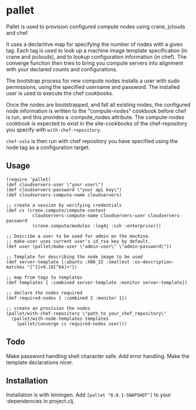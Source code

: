 # pallet

Pallet is used to provision configured compute nodes using crane, jclouds and chef.

It uses a declaritive map for specifying the number of nodes with a given tag.
Each tag is used to look up a machine image template specification (in crane and
jsclouds), and to lookup configuration information (in chef).  The converge
function then tries to bring you compute servers into alignment with your
declared counts and configurations.

The bootstrap process for new compute nodes installs a user with sudo
permissions, using the specified username and password. The installed user is
used to execute the chef cookbooks.

Once the nodes are bootstrapped, and fall all existing nodes,
the configured node information is written to the "compute-nodes" cookbook
before chef is run, and this provides a :compute_nodes attribute.  The
compute-nodes cookbook is expected to exist in the site-cookbooks of the
chef-repository you specify with `with-chef-repository`.

`chef-solo` is then run with chef repository you have specified using the node
tag as a configuration target.

## Usage

    (require 'pallet)
    (def cloudservers-user \"your user\")
    (def cloudservers-password \"your api key\")
    (def cloudservers-compute-name cloudservers)

    ;; create a session by verifying credentials
    (def cs (crane.compute/compute-context
              cloudservers-compute-name cloudservers-user cloudservers-password
              (crane.compute/modules :log4j :ssh :enterprise)))

    ;; Describe a user to be used for admin on the machine.
    ;; make-user uses current user's id_rsa key by default.
    (def user (pallet/make-user \"admin-user\" \"admin-password\"))

    ;; Template for describing the node image to be used
    (def server-template [:ubuntu :X86_32 :smallest :os-description-matches "[^J]+9.10[^64]+"])

    ;; map from tags to templates
    (def templates { :combined server-template :monitor server-template})

    ;; declare the nodes required
    (def required-nodes { :combined 2 :monitor 1})

    ;; create an provision the nodes
    (pallet/with-chef-repository \"path_to_your_chef_repository\"
      (pallet/with-node-templates templates
        (pallet/converge cs required-nodes user)))

## Todo

Make password handling shell character safe.
Add error handling.
Make the template declarations nicer.

## Installation

Installation is with leiningen.  Add `[pallet "0.0.1-SNAPSHOT"]` to your :dependencies in project.clj.
